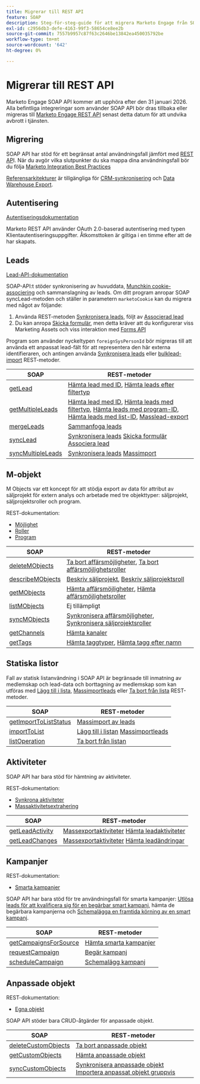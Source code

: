 ```yaml
---
title: Migrerar till REST API
feature: SOAP
description: Steg-för-steg-guide för att migrera Marketo Engage från SOAP till REST senast 31 januari 2026 med slutpunktsmappningar, OAuth, synkningsmetoder för leads och referensarkitekturer.
exl-id: c2956db3-defe-4163-99f3-58654ce8ee2b
source-git-commit: 7557b9957c87f63c2646be13842ea450035792be
workflow-type: tm+mt
source-wordcount: '642'
ht-degree: 0%

---
```


# Migrerar till REST API

Marketo Engage SOAP API kommer att upphöra efter den 31 januari 2026. Alla befintliga integreringar som använder SOAP API bör dras tillbaka eller migreras till [Marketo Engage REST API](https://experienceleague.adobe.com/sv/docs/marketo-developer/marketo/rest/rest-api) senast detta datum för att undvika avbrott i tjänsten.

## Migrering

SOAP API har stöd för ett begränsat antal användningsfall jämfört med [REST AP](https://experienceleague.adobe.com/sv/docs/marketo-developer/marketo/rest/rest-api)I. När du avgör vilka slutpunkter du ska mappa dina användningsfall bör du följa [Marketo Integration Best Practices ](https://experienceleague.adobe.com/sv/docs/marketo-developer/marketo/rest/marketo-integration-best-practices)

[Referensarkitekturer](https://experienceleague.adobe.com/sv/docs/marketo-developer/marketo/rest/reference-architectures) är tillgängliga för [CRM-synkronisering](https://experienceleague.adobe.com/docs/marketo-developer/assets/sync-architecture-whitepaper.pdf?lang=sv-SE) och [Data Warehouse Export](https://experienceleague.adobe.com/docs/marketo-developer/assets/reference_architecture.pdf?lang=sv-SE).

## Autentisering

[Autentiseringsdokumentation](https://experienceleague.adobe.com/sv/docs/marketo-developer/marketo/rest/authentication)

Marketo REST API använder OAuth 2.0-baserad autentisering med typen Klientautentiseringsuppgifter. Åtkomsttoken är giltiga i en timme efter att de har skapats.

## Leads

[Lead-API-dokumentation](https://experienceleague.adobe.com/sv/docs/marketo-developer/marketo/rest/lead-database/leads)

SOAP-API:t stöder synkronisering av huvuddata, [Munchkin cookie-associering](https://experienceleague.adobe.com/sv/docs/marketo-developer/marketo/javascriptapi/leadtracking/lead-tracking) och sammanslagning av leads. Om ditt program anropar SOAP syncLead-metoden och ställer in parametern `marketoCookie` kan du migrera med något av följande:

1. Använda REST-metoden [Synkronisera leads](https://developer.adobe.com/marketo-apis/api/mapi/#operation/syncLeadUsingPOST), följt av [Associerad lead](https://developer.adobe.com/marketo-apis/api/mapi/#operation/associateLeadUsingPOST)
2. Du kan anropa [Skicka formulär](https://experienceleague.adobe.com/sv/docs/marketo-developer/marketo/rest/lead-database/leads), men detta kräver att du konfigurerar viss Marketing Assets och viss interaktion med [Forms API](https://experienceleague.adobe.com/sv/docs/marketo-developer/marketo/rest/assets/forms)

Program som använder nyckeltypen `foreignSysPersonId` bör migreras till att använda ett anpassat lead-fält för att representera den här externa identifieraren, och antingen använda [Synkronisera leads](https://experienceleague.adobe.com/sv/docs/marketo-developer/marketo/rest/lead-database/leads#create-and-update) eller [bulklead-import](https://experienceleague.adobe.com/sv/docs/marketo-developer/marketo/rest/bulk-import/bulk-lead-import) REST-metoder.

| SOAP | REST-metoder |
| --- | --- |
| [getLead](https://experienceleague.adobe.com/sv/docs/marketo-developer/marketo/soap/leads/getlead) | [Hämta lead med ID](https://developer.adobe.com/marketo-apis/api/mapi/#operation/getLeadByIdUsingGET), [Hämta leads efter filtertyp](https://developer.adobe.com/marketo-apis/api/mapi/#operation/getLeadsByFilterUsingGET) |
| [getMultipleLeads](https://experienceleague.adobe.com/sv/docs/marketo-developer/marketo/soap/leads/getmultipleleads) | [Hämta lead med ID](https://developer.adobe.com/marketo-apis/api/mapi/#operation/getLeadByIdUsingGET), [Hämta leads med filtertyp](https://developer.adobe.com/marketo-apis/api/mapi/#operation/getLeadsByFilterUsingGET), [Hämta leads med program-ID](https://developer.adobe.com/marketo-apis/api/mapi/#operation/getLeadsByProgramIdUsingGET), [Hämta leads med list-ID](https://developer.adobe.com/marketo-apis/api/mapi/#operation/getLeadsByListIdUsingGET), [Masslead-export](https://developer.adobe.com/marketo-apis/api/mapi/#tag/Bulk-Export-Leads) |
| [mergeLeads](https://experienceleague.adobe.com/sv/docs/marketo-developer/marketo/soap/leads/mergeleads) | [Sammanfoga leads](https://developer.adobe.com/marketo-apis/api/mapi/#operation/mergeLeadsUsingPOST) |
| [syncLead](https://experienceleague.adobe.com/sv/docs/marketo-developer/marketo/soap/leads/synclead) | [Synkronisera leads](https://developer.adobe.com/marketo-apis/api/mapi/#operation/syncLeadUsingPOST) [Skicka formulär](https://developer.adobe.com/marketo-apis/api/mapi/#operation/SubmitFormUsingPOST) [Associera lead](https://developer.adobe.com/marketo-apis/api/mapi/#operation/associateLeadUsingPOST) |
| [syncMultipleLeads](https://experienceleague.adobe.com/sv/docs/marketo-developer/marketo/soap/leads/syncmultipleleads) | [Synkronisera leads](https://developer.adobe.com/marketo-apis/api/mapi/#operation/syncLeadUsingPOST) [Massimport](https://developer.adobe.com/marketo-apis/api/mapi/#tag/Bulk-Import-Leads) |

## M-objekt

M Objects var ett koncept för att stödja export av data för attribut av säljprojekt för extern analys och arbetade med tre objekttyper: säljprojekt, säljprojektsroller och program.

REST-dokumentation:

- [Möjlighet](https://experienceleague.adobe.com/sv/docs/marketo-developer/marketo/rest/lead-database/opportunities)
- [Roller](https://experienceleague.adobe.com/sv/docs/marketo-developer/marketo/rest/lead-database/opportunity-roles)
- [Program](https://experienceleague.adobe.com/sv/docs/marketo-developer/marketo/rest/assets/programs)

| SOAP | REST-metoder |
| --- | --- |
| [deleteMObjects](https://experienceleague.adobe.com/sv/docs/marketo-developer/marketo/soap/marketo-objects/deletemobjects) | [Ta bort affärsmöjligheter](https://developer.adobe.com/marketo-apis/api/mapi/#operation/deleteOpportunitiesUsingPOST), [Ta bort affärsmöjlighetsroller](https://developer.adobe.com/marketo-apis/api/mapi/#operation/deleteOpportunityRolesUsingPOST) |
| [describeMObjects](https://experienceleague.adobe.com/sv/docs/marketo-developer/marketo/soap/marketo-objects/describemobject) | [Beskriv säljprojekt](https://developer.adobe.com/marketo-apis/api/mapi/#operation/describeUsingGET_4), [Beskriv säljprojektsroll](https://developer.adobe.com/marketo-apis/api/mapi/#operation/describeOpportunityRoleUsingGET) |
| [getMObjects](https://experienceleague.adobe.com/sv/docs/marketo-developer/marketo/soap/marketo-objects/getmobjects) | [Hämta affärsmöjligheter](https://developer.adobe.com/marketo-apis/api/mapi/#operation/getOpportunitiesUsingGET), [Hämta affärsmöjlighetsroller](https://developer.adobe.com/marketo-apis/api/mapi/#operation/describeOpportunityRoleUsingGET) |
| [listMObjects](https://experienceleague.adobe.com/sv/docs/marketo-developer/marketo/soap/marketo-objects/listmobjects) | Ej tillämpligt |
| [syncMObjects](https://experienceleague.adobe.com/sv/docs/marketo-developer/marketo/soap/marketo-objects/syncmobjects) | [Synkronisera affärsmöjligheter](https://developer.adobe.com/marketo-apis/api/mapi/#operation/syncOpportunitiesUsingPOST), [Synkronisera säljprojektsroller](https://developer.adobe.com/marketo-apis/api/mapi/#operation/syncOpportunityRolesUsingPOST) |
| [getChannels](https://experienceleague.adobe.com/sv/docs/marketo-developer/marketo/soap/programs/getchannels) | [Hämta kanaler](https://developer.adobe.com/marketo-apis/api/asset/#operation/getAllChannelsUsingGET) |
| [getTags](https://experienceleague.adobe.com/sv/docs/marketo-developer/marketo/soap/programs/gettags) | [Hämta taggtyper](https://developer.adobe.com/marketo-apis/api/asset/#operation/getTagTypesUsingGET), [Hämta tagg efter namn](https://developer.adobe.com/marketo-apis/api/asset/#operation/getTagByNameUsingGET) |

## Statiska listor

Fall av statisk listanvändning i SOAP API är begränsade till inmatning av medlemskap och lead-data och borttagning av medlemskap som kan utföras med [Lägg till i lista](https://developer.adobe.com/marketo-apis/api/mapi/#operation/addLeadsToListUsingPOST), [Massimportleads](https://experienceleague.adobe.com/sv/docs/marketo-developer/marketo/rest/bulk-import/bulk-lead-import) eller [Ta bort från lista](https://developer.adobe.com/marketo-apis/api/mapi/#operation/removeLeadsFromListUsingDELETE) REST-metoder.

| SOAP | REST-metoder |
| --- | --- |
| [getImportToListStatus](https://experienceleague.adobe.com/sv/docs/marketo-developer/marketo/soap/static-lists/getimporttoliststatus) | [Massimport av leads](https://developer.adobe.com/marketo-apis/api/mapi/#tag/Bulk-Import-Leads) |
| [importToList](https://experienceleague.adobe.com/sv/docs/marketo-developer/marketo/soap/static-lists/importtolist) | [Lägg till i listan](https://developer.adobe.com/marketo-apis/api/mapi/#operation/addLeadsToListUsingPOST) [Massimportleads](https://developer.adobe.com/marketo-apis/api/mapi/#tag/Bulk-Import-Leads) |
| [listOperation](https://experienceleague.adobe.com/sv/docs/marketo-developer/marketo/soap/static-lists/listoperation) | [Ta bort från listan](https://developer.adobe.com/marketo-apis/api/mapi/#operation/removeLeadsFromListUsingDELETE) |

## Aktiviteter

SOAP API har bara stöd för hämtning av aktiviteter.

REST-dokumentation:

- [Synkrona aktiviteter](https://experienceleague.adobe.com/sv/docs/marketo-developer/marketo/rest/lead-database/activities)
- [Massaktivitetsextrahering](https://experienceleague.adobe.com/sv/docs/marketo-developer/marketo/rest/bulk-extract/bulk-activity-extract)

| SOAP | REST-metoder |
| --- | --- |
| [getLeadActivity](https://experienceleague.adobe.com/sv/docs/marketo-developer/marketo/soap/activities/getleadactivity) | [Massexportaktiviteter](https://developer.adobe.com/marketo-apis/api/mapi/#tag/Bulk-Export-Activities) [Hämta leadaktiviteter](https://developer.adobe.com/marketo-apis/api/mapi/#operation/getLeadActivitiesUsingGET) |
| [getLeadChanges](https://experienceleague.adobe.com/sv/docs/marketo-developer/marketo/soap/activities/getleadchanges) | [Massexportaktiviteter](https://developer.adobe.com/marketo-apis/api/mapi/#tag/Bulk-Export-Activities) [Hämta leadändringar](https://developer.adobe.com/marketo-apis/api/mapi/#operation/getLeadChangesUsingGET) |

## Kampanjer

REST-dokumentation:

- [Smarta kampanjer](https://experienceleague.adobe.com/sv/docs/marketo-developer/marketo/rest/assets/smart-campaigns)

SOAP API har bara stöd för tre användningsfall för smarta kampanjer: [Utlösa leads för att kvalificera sig för en begärbar smart kampanj](https://experienceleague.adobe.com/sv/docs/marketo-developer/marketo/rest/assets/smart-campaigns#trigger), hämta de begärbara kampanjerna och [Schemalägga en framtida körning av en smart kampanj](https://experienceleague.adobe.com/sv/docs/marketo-developer/marketo/rest/assets/smart-campaigns#schedule).

| SOAP | REST-metoder |
| --- | --- |
| [getCampaignsForSource](https://experienceleague.adobe.com/sv/docs/marketo-developer/marketo/soap/campaigns/getcampaignsforsource) | [Hämta smarta kampanjer](https://developer.adobe.com/marketo-apis/api/asset/#operation/getAllSmartCampaignsGET) |
| [requestCampaign](https://experienceleague.adobe.com/sv/docs/marketo-developer/marketo/soap/campaigns/requestcampaign) | [Begär kampanj](https://developer.adobe.com/marketo-apis/api/mapi/#operation/triggerCampaignUsingPOST) |
| [scheduleCampaign](https://experienceleague.adobe.com/sv/docs/marketo-developer/marketo/soap/campaigns/schedulecampaign) | [Schemalägg kampanj](https://developer.adobe.com/marketo-apis/api/mapi/#operation/scheduleCampaignUsingPOST) |

## Anpassade objekt

REST-dokumentation:

- [Egna objekt](https://experienceleague.adobe.com/sv/docs/marketo-developer/marketo/rest/lead-database/custom-objects)

SOAP API stöder bara CRUD-åtgärder för anpassade objekt.

| SOAP | REST-metoder |
| --- | --- |
| [deleteCustomObjects](https://experienceleague.adobe.com/sv/docs/marketo-developer/marketo/soap/custom-objects/deletecustomobjects) | [Ta bort anpassade objekt](https://developer.adobe.com/marketo-apis/api/mapi/#operation/deleteCustomObjectsUsingPOST) |
| [getCustomObjects](https://experienceleague.adobe.com/sv/docs/marketo-developer/marketo/soap/custom-objects/getcustomobjects) | [Hämta anpassade objekt](https://developer.adobe.com/marketo-apis/api/mapi/#operation/getCustomObjectsUsingGET) |
| [syncCustomObjects](https://experienceleague.adobe.com/sv/docs/marketo-developer/marketo/soap/custom-objects/synccustomobjects) | [Synkronisera anpassade objekt](https://developer.adobe.com/marketo-apis/api/mapi/#operation/syncCustomObjectsUsingPOST) [Importera anpassat objekt gruppvis](https://experienceleague.adobe.com/sv/docs/marketo-developer/marketo/rest/bulk-import/bulk-custom-object-import) |
